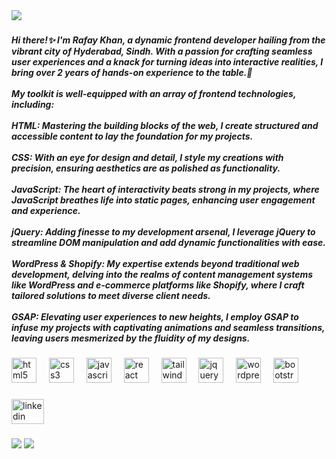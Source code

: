 <div align="left">
  <img src="https://profile-counter.glitch.me/Rafay-khaan/count.svg?"  />
</div>

###

<h5 align="left">Hi there!✨ I'm Rafay Khan, a dynamic frontend developer hailing from the vibrant city of Hyderabad, Sindh. With a passion for crafting seamless user experiences and a knack for turning ideas into interactive realities, I bring over 2 years of hands-on experience to the table.🚀<br><br>My toolkit is well-equipped with an array of frontend technologies, including:<br><br>HTML: Mastering the building blocks of the web, I create structured and accessible content to lay the foundation for my projects.<br><br>CSS: With an eye for design and detail, I style my creations with precision, ensuring aesthetics are as polished as functionality.<br><br>JavaScript: The heart of interactivity beats strong in my projects, where JavaScript breathes life into static pages, enhancing user engagement and experience.<br><br>jQuery: Adding finesse to my development arsenal, I leverage jQuery to streamline DOM manipulation and add dynamic functionalities with ease.<br><br>WordPress & Shopify: My expertise extends beyond traditional web development, delving into the realms of content management systems like WordPress and e-commerce platforms like Shopify, where I craft tailored solutions to meet diverse client needs.<br><br>GSAP: Elevating user experiences to new heights, I employ GSAP to infuse my projects with captivating animations and seamless transitions, leaving users mesmerized by the fluidity of my designs.</h5>

###

<div align="left">
  <img src="https://skillicons.dev/icons?i=html" height="40" alt="html5 logo"  />
  <img width="12" />
  <img src="https://cdn.jsdelivr.net/gh/devicons/devicon/icons/css3/css3-original.svg" height="40" alt="css3 logo"  />
  <img width="12" />
  <img src="https://cdn.jsdelivr.net/gh/devicons/devicon/icons/javascript/javascript-original.svg" height="40" alt="javascript logo"  />
  <img width="12" />
  <img src="https://cdn.jsdelivr.net/gh/devicons/devicon/icons/react/react-original.svg" height="40" alt="react logo"  />
  <img width="12" />
  <img src="https://cdn.jsdelivr.net/gh/devicons/devicon/icons/tailwindcss/tailwindcss-original-wordmark.svg" height="40" alt="tailwindcss logo"  />
  <img width="12" />
  <img src="https://cdn.jsdelivr.net/gh/devicons/devicon/icons/jquery/jquery-original.svg" height="40" alt="jquery logo"  />
  <img width="12" />
  <img src="https://cdn.jsdelivr.net/gh/devicons/devicon/icons/wordpress/wordpress-original.svg" height="40" alt="wordpress logo"  />
  <img width="12" />
  <img src="https://cdn.jsdelivr.net/gh/devicons/devicon/icons/bootstrap/bootstrap-original.svg" height="40" alt="bootstrap logo"  />
</div>

###

<div align="left">
  <a href="www.linkedin.com/in/rafay-khaan" target="_blank">
    <img src="https://raw.githubusercontent.com/maurodesouza/profile-readme-generator/master/src/assets/icons/social/linkedin/default.svg" width="52" height="40" alt="linkedin logo"  />
  </a>
</div>

###

<img src="https://raw.githubusercontent.com/Rafay-khaan/Rafay-khaan/output/snake.svg"  />
<img src="https://raw.githubusercontent.com/Rafay-khaan/Rafay-khaan/github-contribution-grid-snake-dark.svg"  />

###
